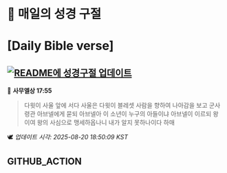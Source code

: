 # 🙏 매일의 성경 구절
# [Daily Bible verse]
## [![README에 성경구절 업데이트](https://github.com/DONGSUKA/first_test/actions/workflows/update-readme-bible.yml/badge.svg)](https://github.com/DONGSUKA/first_test/actions/workflows/update-readme-bible.yml)
<!-- START_BIBLE_VERSE -->
📖 **사무엘상 17:55**
> 다윗이 사울 앞에 서다 사울은 다윗이 블레셋 사람을 향하여 나아감을 보고 군사령관 아브넬에게 묻되 아브넬아 이 소년이 누구의 아들이냐 아브넬이 이르되 왕이여 왕의 사심으로 맹세하옵나니 내가 알지 못하나이다 하매

🕊️ _업데이트 시각: 2025-08-20 18:50:09 KST_
  <!-- END_BIBLE_VERSE -->
## GITHUB_ACTION
